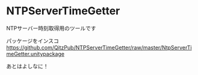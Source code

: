 # NTPServerTimeGetter
NTPサーバー時刻取得用のツールです


パッケージをインスコ
https://github.com/QitzPub/NTPServerTimeGetter/raw/master/NtpServerTimeGetter.unitypackage

あとはよしなに！
